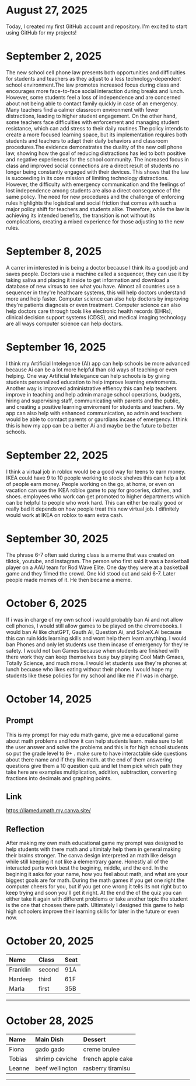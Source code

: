 # August 27, 2025
Today, I created my first GitHub account and repository. I'm excited to start using GitHub for my projects!
# September 2, 2025
The new school cell phone law presents both opportunities and difficulties for students and teachers as they adjust to a less technology-dependent school environment.The law promotes increased focus during class and encourages more face-to-face social interaction during breaks and lunch. However, some students feel a loss of independence and are concerned about not being able to contact family quickly in case of an emergency. Many teachers find a calmer classroom environment with fewer distractions, leading to higher student engagement. On the other hand, some teachers face difficulties with enforcement and managing student resistance, which can add stress to their daily routines.The policy intends to create a more focused learning space, but its implementation requires both students and teachers to adapt their daily behaviors and classroom procedures.The evidence demonstrates the duality of the new cell phone law, showing how the goal of reducing distractions has led to both positive and negative experiences for the school community. The increased focus in class and improved social connections are a direct result of students no longer being constantly engaged with their devices. This shows that the law is succeeding in its core mission of limiting technology distractions. However, the difficulty with emergency communication and the feelings of lost independence among students are also a direct consequence of the same policy. The need for new procedures and the challenge of enforcing rules highlights the logistical and social friction that comes with such a major policy shift for teachers and students alike. Therefore, while the law is achieving its intended benefits, the transition is not without its complications, creating a mixed experience for those adjusting to the new rules.

# September 8, 2025
A carrer im interested in is being a doctor because I think its a good job and saves people. Doctors use a machine called a sequencer, they can use it by taking saliva and placing it inside to get information and download a database of new virsus to see what you have. Almost all countries use a sequencer in they're healthcare systems, this will help doctors understand more and help faster. Computer science can also help doctors by improving they're patients diagnosis or even treatment. Computer science can also help doctors care through tools like electronic health records (EHRs), clinical decision support systems (CDSS), and medical imaging technology are all ways computer science can help doctors.

# September 16, 2025
I think my Artificial Intelegence (AI) app can help schools be more advanced because Ai can be a lot more helpful than old ways of teaching or even helping. One way Artificial Intelegance can help schools is by giving students personalized education to help improve learning enviroments. Another way is improved administrative effiency this can help teachers improve in teaching and help admin manage school operations, budgets, hiring and supervising staff, communicating with parents and the public, and creating a positive learning enviroment for students and teachers. My app can also help with enhanced communication, so admin and teachers would be able to comtact parents or gaurdians incase of emergency. I think this is how my app can be a better Ai and maybe be the future to better schools. 

# September 22, 2025
I think a virtual job in roblox would be a good way for teens to earn money. IKEA could have 9 to 10 people working to stock shelves this can help a lot of people earn money. People working on the go, at home, or even on vacation can use the IKEA roblox game to pay for groceries, clothes, and shoes. employees who work can get promoted to higher departments which can be helpful to people who work hard. This can either be really good or really bad it depends on how people treat this new virtual job. I difinitely would work at IKEA on roblox to earn extra cash.    

# September 30, 2025
The phrase 6-7 often said during class is a meme that was created on tiktok, youtube, and instagram. The person who first said it was a basketball player on a AAU team for Rod Wave Elite. One day they were at a basketball game and they filmed the crowd. One kid stood out and said 6-7. Later people made memes of it. He then became a meme.

# October 6, 2025 
If i was in charge of my own school i would probably ban Ai and not allow cell phones, I would still allow games to be played on the chromebooks. I would ban Ai like chatGPT, Gauth Ai, Question Ai, and SolveX.Ai because this can ruin kids learning skills and wont help them learn anything. I would ban Phones and only let students use them incase of emergency for they're safety. I would not ban Games because when students are finished with there work they can keep themselves busy buy playing Cool Math Gmaes, Totally Science, and much more. I would let students use they're phones at lunch becuase who likes eating without their phone. I would hope my students like these policies for my school and like me if I was in charge.

# October 14, 2025 

## Prompt
This is my prompt for may edu math game, give me a educational game about math problems and how it can help students learn. make sure to let the user answer and solve the problems and this is for high school students so put the grade level to 9+ . make sure to have interactable side questions about there name and if they like math. at the end of them answering questions give them a 10 question quiz and let them pick which path they take here are examples multiplication, addition, subtraction, converting fractions into decimals and graphing points.
## Link 
https://liamedumath.my.canva.site/
## Reflection
After making my own math educational game my prompt was designed to help students with there math and ultimitaly help them in general making their brains stronger. The canva design interpreted an math like deisgn while still keeping it not like a elementrary game. Honestly all of the interacted parts work best the begining, middle, and the end. In the begining it asks for your name, how you feel about math, and what are your biggest goals are for math. During the math games if you get one right the computer cheers for you, but if you get one wrong it tells its not right but to keep trying and soon you'll get it right. At the end the of the quiz you can either take it again with different problems or take another topic the student is the one that chosses there path. Ultimately I designed this game to help high schoolers improve their learning skills for later in the future or even now. 

# October 20, 2025
| Name     | Class | Seat |
| :------- | :---- | :--- |
| Franklin | second |  91A |
| Hardeep  | third  |  61F |
| Marla    | first  |  35B |

----
# October 28, 2025
| Name     | Main Dish | Dessert |
| :------- | :-------- | :------ |
| Fiona    |  gado gado|creme brulee|
| Tobias   |shrimp ceviche|french apple cake|
| Leanne   |beef wellington|rasberry tiramisu|

----
